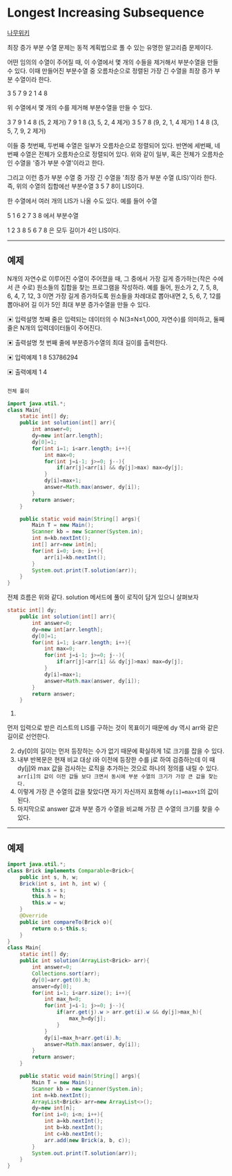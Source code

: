 # Longest Increasing Subsequence

[나무위키](https://namu.wiki/w/%EC%B5%9C%EC%9E%A5%20%EC%A6%9D%EA%B0%80%20%EB%B6%80%EB%B6%84%20%EC%88%98%EC%97%B4)


최장 증가 부분 수열 문제는 동적 계획법으로 풀 수 있는 유명한 알고리즘 문제이다.

어떤 임의의 수열이 주어질 때, 이 수열에서 몇 개의 수들을 제거해서 부분수열을 만들 수 있다. 이때 만들어진 부분수열 중 오름차순으로 정렬된 가장 긴 수열을 최장 증가 부분 수열이라 한다.

3 5 7 9 2 1 4 8

위 수열에서 몇 개의 수를 제거해 부분수열을 만들 수 있다.

3 7 9 1 4 8 (5, 2 제거)
7 9 1 8 (3, 5, 2, 4 제거)
3 5 7 8 (9, 2, 1, 4 제거)
1 4 8 (3, 5, 7, 9, 2 제거)

이들 중 첫번째, 두번째 수열은 일부가 오름차순으로 정렬되어 있다.
반면에 세번째, 네번째 수열은 전체가 오름차순으로 정렬되어 있다.
위와 같이 일부, 혹은 전체가 오름차순인 수열을 '증가 부분 수열'이라고 한다.

그리고 이런 증가 부분 수열 중 가장 긴 수열을 '최장 증가 부분 수열 (LIS)'이라 한다.
즉, 위의 수열의 집합에선 부분수열 3 5 7 8이 LIS이다.


한 수열에서 여러 개의 LIS가 나올 수도 있다. 예를 들어 수열

5 1 6 2 7 3 8 에서 부분수열

1 2 3 8
5 6 7 8 은 모두 길이가 4인 LIS이다.

---

## 예제

N개의 자연수로 이루어진 수열이 주어졌을 때, 그 중에서 가장 길게 증가하는(작은 수에서 큰 수로) 원소들의 집합을 찾는 프로그램을 작성하라. 예를 들어, 원소가 2, 7, 5, 8, 6, 4, 7, 12, 3 이면 가장 길게 증가하도록 원소들을 차례대로 뽑아내면 2, 5, 6, 7, 12를 뽑아내어 길 이가 5인 최대 부분 증가수열을 만들 수 있다.

▣ 입력설명
첫째 줄은 입력되는 데이터의 수 N(3≤N≤1,000, 자연수)를 의미하고, 둘째 줄은 N개의 입력데이터들이 주어진다.

▣ 출력설명
첫 번째 줄에 부분증가수열의 최대 길이를 출력한다.

▣ 입력예제 1
8 
53786294

▣ 출력예제 1 
4

``` java

전체 풀이 

import java.util.*;
class Main{
	static int[] dy;
	public int solution(int[] arr){
		int answer=0;
		dy=new int[arr.length];
		dy[0]=1;
		for(int i=1; i<arr.length; i++){
			int max=0;
			for(int j=i-1; j>=0; j--){
				if(arr[j]<arr[i] && dy[j]>max) max=dy[j];
			}
			dy[i]=max+1;
			answer=Math.max(answer, dy[i]);
		}
		return answer;
	}

	public static void main(String[] args){
		Main T = new Main();
		Scanner kb = new Scanner(System.in);
		int n=kb.nextInt();
		int[] arr=new int[n];
		for(int i=0; i<n; i++){
			arr[i]=kb.nextInt();
		}
		System.out.print(T.solution(arr));
	}
}

```

전체 흐름은 위와 같다. solution 메서드에 풀이 로직이 담겨 있으니 살펴보자
```java
static int[] dy;
	public int solution(int[] arr){
		int answer=0;
		dy=new int[arr.length];
		dy[0]=1;
		for(int i=1; i<arr.length; i++){
			int max=0;
			for(int j=i-1; j>=0; j--){
				if(arr[j]<arr[i] && dy[j]>max) max=dy[j];
			}
			dy[i]=max+1;
			answer=Math.max(answer, dy[i]);
		}
		return answer;
	}
```

1.
먼저 입력으로 받은 리스트의 LIS를 구하는 것이 목표이기 때문에 dy 역시 arr와 같은 길이로 선언한다.

2. dy[0]의 길이는 먼저 등장하는 수가 없기 때문에 확실하게 1로 크기를 잡을 수 있다.
3. 내부 반복문은 현재 비교 대상 i와 이전에 등장한 수를 j로 하여 검증하는데 이 때 dy[j]와 max 값을 검사하는 로직을 추가하는 것으로 하나의 정의를 내릴 수 있다.
`arr[i]의 값이 이전 값들 보다 크면서 동시에 부분 수열의 크기가 가장 큰 값을 찾는다.`
4. 이렇게 가장 큰 수열의 값을 찾았다면 자기 자신까지 포함해 `dy[i]=max+1`의 값이 된다.
5. 마지막으로 answer 값과 부분 증가 수열을 비교해 가장 큰 수열의 크기를 찾을 수 있다.

---

## 예제

``` java
import java.util.*;
class Brick implements Comparable<Brick>{
    public int s, h, w;
    Brick(int s, int h, int w) {
		this.s = s;
        this.h = h;
        this.w = w;
    }
    @Override
    public int compareTo(Brick o){
        return o.s-this.s;
    }
}
class Main{
	static int[] dy;
	public int solution(ArrayList<Brick> arr){
		int answer=0;
		Collections.sort(arr);
		dy[0]=arr.get(0).h;
		answer=dy[0];
		for(int i=1; i<arr.size(); i++){
			int max_h=0;
			for(int j=i-1; j>=0; j--){
				if(arr.get(j).w > arr.get(i).w && dy[j]>max_h){
					max_h=dy[j];
				}
			}
			dy[i]=max_h+arr.get(i).h;
			answer=Math.max(answer, dy[i]);
		}
		return answer;
	}

	public static void main(String[] args){
		Main T = new Main();
		Scanner kb = new Scanner(System.in);
		int n=kb.nextInt();
		ArrayList<Brick> arr=new ArrayList<>();
		dy=new int[n];
		for(int i=0; i<n; i++){
			int a=kb.nextInt();
			int b=kb.nextInt();
			int c=kb.nextInt();
			arr.add(new Brick(a, b, c));
		}
		System.out.print(T.solution(arr));
	}
}
```